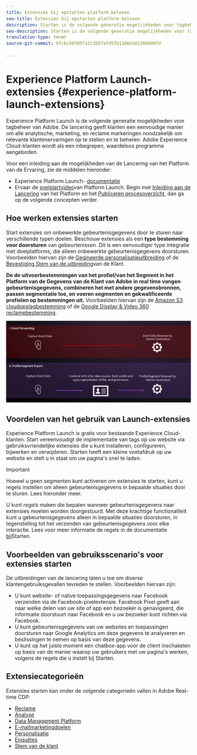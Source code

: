 ```yaml
---
title: Extensies bij opstarten platform beleven
seo-title: Extensies bij opstarten platform beleven
description: Starten is de volgende generatie mogelijkheden voor tagbeheer van Adobe. De lancering geeft klanten een eenvoudige manier om alle analytische, marketing, en reclame markeringen noodzakelijk om relevante klantenervaringen op te stellen en te beheren.
seo-description: Starten is de volgende generatie mogelijkheden voor tagbeheer van Adobe. De lancering geeft klanten een eenvoudige manier om alle analytische, marketing, en reclame markeringen noodzakelijk om relevante klantenervaringen op te stellen en te beheren.
translation-type: tm+mt
source-git-commit: bfcbc56f05fa1c3b5fafd57b1166e50130b6007d

---
```



# Experience Platform Launch-extensies {#experience-platform-launch-extensions}

Experience Platform Launch is de volgende generatie mogelijkheden voor tagbeheer van Adobe. De lancering geeft klanten een eenvoudige manier om alle analytische, marketing, en reclame markeringen noodzakelijk om relevante klantenervaringen op te stellen en te beheren. Adobe Experience Cloud-klanten wordt als een inbegrepen, waardeloos programma aangeboden.

Voor een inleiding aan de mogelijkheden van de Lancering van het Platform van de Ervaring, zie de middelen hieronder:
* Experience Platform Launch- [documentatie](https://docs.adobe.com/content/help/en/launch/using/overview.html)
* Ervaar de [snelstartvideo](https://docs.adobe.com/content/help/en/launch/using/intro/get-started/videos.html)van Platform Launch. Begin met [Inleiding aan de Lancering](https://www.youtube.com/embed/rwqqkG1SERU) van het Platform en het [Publiceren procesoverzicht](https://helpx.adobe.com/analytics/how-to/adobe-launch-publishing-process.html), dan ga op de volgende concepten verder.

## Hoe werken extensies starten

Start extensies om onbewerkte gebeurtenisgegevens door te sturen naar verschillende typen doelen. Beschouw extensies als een **type bestemming voor doorsturen** van gebeurtenissen. Dit is een eenvoudiger type integratie met doelplatforms, die alleen onbewerkte gebeurtenisgegevens doorsturen. Voorbeelden hiervan zijn de [Gegineerde personalisatieuitbreiding](/help/rtcdp/destinations/gainsight-extension.md) of de [Bevestiging Stem van de uitbreiding](/help/rtcdp/destinations/confirmit-digital-feedback-extension.md)van de Klant.

**De de uitvoerbestemmingen van het profiel/van het Segment in het Platform van de Gegevens van de Klant van Adobe in real time vangen gebeurtenisgegevens, combineren het met andere gegevensbronnen, passen segmentatie toe, en voeren segmenten en gekwalificeerde profielen op bestemmingen uit.** Voorbeelden hiervan zijn de [Amazon S3 cloudopslagbestemming](/help/rtcdp/destinations/amazon-s3-destination.md) of de [Google Display &amp; Video 360 reclamebestemming](/help/rtcdp/destinations/google-dv360-destination.md).

![De uitbreidingen van de Lancering van het Platform van de ervaring vergeleken met andere bestemmingen](/help/rtcdp/destinations/assets/launch-and-other-destinations.png)

## Voordelen van het gebruik van Launch-extensies

Experience Platform Launch is gratis voor bestaande Experience Cloud-klanten. Start vereenvoudigt de implementatie van tags op uw website via gebruiksvriendelijke extensies die u kunt installeren, configureren, bijwerken en verwijderen. Starten heeft een kleine voetafdruk op uw website en stelt u in staat om uw pagina&#39;s snel te laden.

>[!IMPORTANT]
>
>Hoewel u geen segmenten kunt activeren om extensies te starten, kunt u regels instellen om alleen gebeurtenisgegevens in bepaalde situaties door te sturen. Lees hieronder meer.

U kunt *regels* maken die bepalen wanneer gebeurtenisgegevens naar extensies moeten worden doorgestuurd. Met deze krachtige functionaliteit kunt u gebeurtenisgegevens alleen in bepaalde situaties doorsturen, in tegenstelling tot het verzenden van gebeurtenisgegevens voor elke interactie. Lees voor meer informatie de regels in de documentatie [bij](https://docs.adobe.com/help/en/launch/using/reference/manage-resources/rules.html)Starten.

## Voorbeelden van gebruiksscenario&#39;s voor extensies starten

De uitbreidingen van de lancering laten u toe om diverse klantengebruiksgevallen tevreden te stellen. Voorbeelden hiervan zijn:

* U kunt website- of native toepassingsgegevens naar Facebook verzenden via de Facebook-pixelextensie. Facebook Pixel geeft aan naar welke delen van uw site of app een bezoeker is genavigeerd, die informatie doorstuurt naar Facebook en u uw bezoeker kunt richten via Facebook.
* U kunt gebeurtenisgegevens van uw websites en toepassingen doorsturen naar Google Analytics om deze gegevens te analyseren en beslissingen te nemen op basis van deze gegevens.
* U kunt op het juiste moment een chatbox-app voor de client inschakelen op basis van de manier waarop uw gebruikers met uw pagina&#39;s werken, volgens de regels die u instelt bij Starten.


## Extensiecategorieën

Extensies starten kan onder de volgende categorieën vallen in Adobe Real-time CDP:

* [Reclame](/help/rtcdp/destinations/advertising-destinations.md)
* [Analyse](/help/rtcdp/destinations/analytics-destinations.md)
* [Data Management Platform](/help/rtcdp/destinations/dmp-destinations.md)
* [E-mailmarketingdoelen](/help/rtcdp/destinations/email-marketing-destinations.md)
* [Personalisatie](/help/rtcdp/destinations/personalization-destinations.md)
* [Enquêtes](/help/rtcdp/destinations/survey-destinations.md)
* [Stem van de klant](/help/rtcdp/destinations/voice-of-customer-destinations.md)
